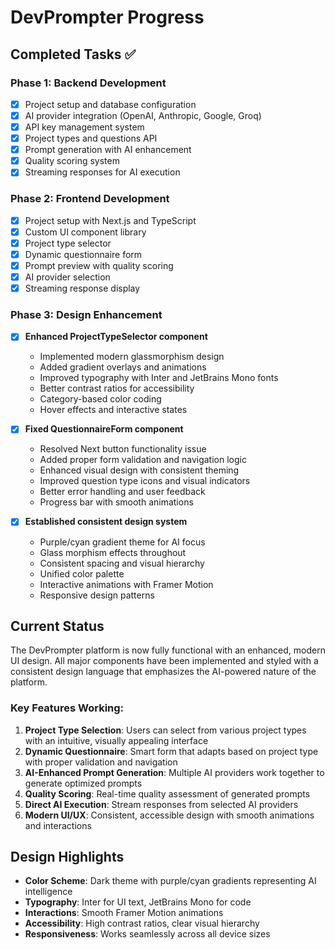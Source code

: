 # DevPrompter Progress

## Completed Tasks ✅

### Phase 1: Backend Development
- [x] Project setup and database configuration
- [x] AI provider integration (OpenAI, Anthropic, Google, Groq)
- [x] API key management system
- [x] Project types and questions API
- [x] Prompt generation with AI enhancement
- [x] Quality scoring system
- [x] Streaming responses for AI execution

### Phase 2: Frontend Development
- [x] Project setup with Next.js and TypeScript
- [x] Custom UI component library
- [x] Project type selector
- [x] Dynamic questionnaire form
- [x] Prompt preview with quality scoring
- [x] AI provider selection
- [x] Streaming response display

### Phase 3: Design Enhancement
- [x] **Enhanced ProjectTypeSelector component**
  - Implemented modern glassmorphism design
  - Added gradient overlays and animations
  - Improved typography with Inter and JetBrains Mono fonts
  - Better contrast ratios for accessibility
  - Category-based color coding
  - Hover effects and interactive states

- [x] **Fixed QuestionnaireForm component**
  - Resolved Next button functionality issue
  - Added proper form validation and navigation logic
  - Enhanced visual design with consistent theming
  - Improved question type icons and visual indicators
  - Better error handling and user feedback
  - Progress bar with smooth animations

- [x] **Established consistent design system**
  - Purple/cyan gradient theme for AI focus
  - Glass morphism effects throughout
  - Consistent spacing and visual hierarchy
  - Unified color palette
  - Interactive animations with Framer Motion
  - Responsive design patterns

## Current Status

The DevPrompter platform is now fully functional with an enhanced, modern UI design. All major components have been implemented and styled with a consistent design language that emphasizes the AI-powered nature of the platform.

### Key Features Working:
1. **Project Type Selection**: Users can select from various project types with an intuitive, visually appealing interface
2. **Dynamic Questionnaire**: Smart form that adapts based on project type with proper validation and navigation
3. **AI-Enhanced Prompt Generation**: Multiple AI providers work together to generate optimized prompts
4. **Quality Scoring**: Real-time quality assessment of generated prompts
5. **Direct AI Execution**: Stream responses from selected AI providers
6. **Modern UI/UX**: Consistent, accessible design with smooth animations and interactions

## Design Highlights

- **Color Scheme**: Dark theme with purple/cyan gradients representing AI intelligence
- **Typography**: Inter for UI text, JetBrains Mono for code
- **Interactions**: Smooth Framer Motion animations
- **Accessibility**: High contrast ratios, clear visual hierarchy
- **Responsiveness**: Works seamlessly across all device sizes